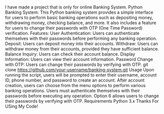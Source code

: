 I have made a project that is only for online Banking System.
Python Banking System:
This Python banking system provides a simple interface for users to perform basic banking operations such as depositing money, withdrawing money, checking balance, and more. It also includes a feature for users to change their passwords with OTP (One Time Password) verification.
Features:
User Authentication: Users can authenticate themselves with their passwords before performing any banking operation.
Deposit: Users can deposit money into their accounts.
Withdraw: Users can withdraw money from their accounts, provided they have sufficient balance.
Balance Inquiry: Users can check their account balance.
Display Information: Users can view their account information.
Password Change with OTP: Users can change their passwords by verifying with OTP.
git clone https://github.com/your-username/banking-system.git
Usage
Upon running the script, users will be prompted to enter their username, account ID, phone number, and password to create an account.
After account creation, users can choose from the menu options to perform various banking operations.
Users must authenticate themselves with their passwords before executing any operation.
Option 6 allows users to change their passwords by verifying with OTP.
Requirements
Python 3.x
Thanks For USing My Code!

